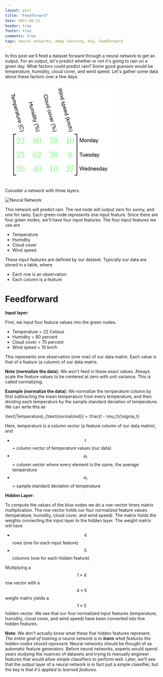```yaml
---
layout: post
title: "Feedforward"
date: 2017-06-21
header: true
footer: true
comments: true
tags: neural networks, deep learning, mlp, feedforward
---
```


In this post we'll feed a dataset forward through a neural network to get an output. For an output, let's predict whether or not it's going to rain on a given day. What factors could predict rain? Some good guesses would be temperature, humidity, cloud cover, and wind speed. Let's gather some data about these factors over a few days. 

![Data raw](images/rain/data_raw_350_325.png)


Consider a network with three layers.

![Neural Network](http://www.texample.net/media/tikz/examples/PNG/neural-network.png)

This network will predict rain. The red node will output zero for sunny, and one for rainy. Each green node represents one input feature. Since there are four green nodes, we'll have four input features. The four input features we use are

* Temperature
* Humidity
* Cloud cover
* Wind speed

These input features are defined by our dataset. Typically our data are stored in a table, where

* Each row is an observation
* Each column is a feature

# Feedforward

__Input layer:__

First, we input four feature values into the green nodes.

* Temperature = 22 Celsius
* Humidity = 80 percent
* Cloud cover = 70 percent
* Wind speed = 10 km/h

This represents one observation (one row) of our data matrix. Each value is that of a feature (a column) of our data matrix.

__Note (normalize the data):__ We won't feed in these exact values. Always scale the feature values to be centered at zero with unit variance. This is called normalizing.

__Example (normalize the data):__ We normalize the temperature column by first subtracting the mean temperature from every temperature, and then dividing each temperature by the sample standard deviation of temperature. We can write this as

<dtex>\text{Temperature}_{\text{normalized}} = \frac{t - \mu_t}{\sigma_t}</dtex>

Here, temperature is a column vector (a feature column of our data matrix), and

* $$t$$ = column vector of temperature values (our data)
* $$\mu_t$$ = column vector where every element is the same, the average temperature
* $$\sigma_t$$ = sample standard deviation of temperature

__Hidden Layer:__

To compute the values of the blue nodes we do a row-vector times matrix multiplication. The row vector holds our four normalized feature values (temperature, humidity, cloud cover, and wind speed). The matrix holds the weights connecting the input layer to the hidden layer. The weight matrix will have

- $$4$$ rows (one for each input feature)
- $$5$$ columns (one for each hidden feature)

Multiplying a $$1 \times 4$$ row vector with a $$4 \times 5$$ weight matrix yields a $$1 \times 5$$ hidden vector. We see that our four normalized input features (temperature, humidity, cloud cover, and wind speed) have been converted into five hidden features.

__Note:__ We don't actually know what these five hidden features represent. _The entire goal of training a neural network is to __learn__ what features the hidden nodes should represent._ Neural networks should be thought of as automatic feature generators. Before neural networks, experts would spend years studying the nuances of datasets and trying to manually engineer features that would allow simple classifiers to perform well. Later, we'll see that the output layer of a neural network is in fact just a simple classifier, but the key is that _it's applied to learned features._

